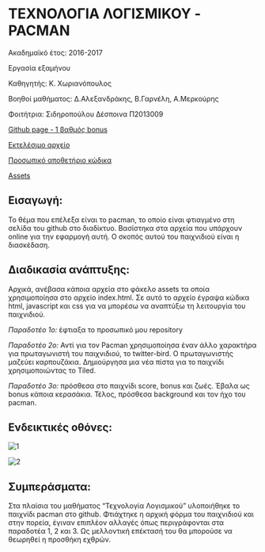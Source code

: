 # ΤΕΧΝΟΛΟΓΙΑ ΛΟΓΙΣΜΙΚΟΥ - PACMAN

Ακαδημαϊκό έτος: 2016-2017

Εργασία εξαμήνου

Καθηγητής: Κ. Χωριανόπουλος

Βοηθοί μαθήματος: Δ.Αλεξανδράκης, Β.Γαρνέλη, Α.Μερκούρης

Φοιτήτρια: Σιδηροπούλου Δέσποινα Π2013009

[Github page - 1 βαθμός bonus](https://p13sidi.github.io/swpages/)

[Εκτελέσιμο αρχείο](https://p13sidi.github.io/pacman/)

[Προσωπικό αποθετήριο κώδικα](https://github.com/p13sidi/pacman/blob/master/index.html)

[Assets](https://github.com/p13sidi/pacman/tree/master/assets)



## Εισαγωγή: 
Το θέμα που επέλεξα είναι το pacman, το οποίο είναι φτιαγμένο στη σελίδα του github στο διαδίκτυο. Βασίστηκα στα αρχεία που υπάρχουν online για την εφαρμογή αυτή. Ο σκοπός αυτού του παιχνιδιού είναι η διασκέδαση. 

## Διαδικασία ανάπτυξης: 
Αρχικά, ανέβασα κάποια αρχεία στο φάκελο assets τα οποία χρησιμοποίησα στο αρχείο index.html. Σε αυτό το αρχείο έγραψα κώδικα html, javascript και css για να μπορέσω να αναπτύξω τη λειτουργία του παιχνιδιού. 

*Παραδοτέο 1ο:* έφτιαξα το προσωπικό μου repository

*Παραδοτέο 2ο:* Αντί για τον Pacman χρησιμοποίησα έναν άλλο χαρακτήρα για πρωταγωνιστή του παιχνιδιού, το twitter-bird. O πρωταγωνιστής μαζεύει καρπουζάκια. Δημιούργησα μια νέα πίστα για το παιχνίδι χρησιμοποιώντας το Tiled. 

*Παραδοτέο 3ο:* πρόσθεσα στο παιχνίδι score, bonus και ζωές. Έβαλα ως bonus κάποια κερασάκια. Τέλος, πρόσθεσα background και τον ήχο του pacman.

## Ενδεικτικές οθόνες:

![1](http://i.imgur.com/WCtxYuv.png)

![2](http://i.imgur.com/cJrWzf8.png)

## Συμπεράσματα: 
Στα πλαίσια του μαθήματος “Τεχνολογία Λογισμικού” υλοποιήθηκε το παιχνίδι pacman στο github. Φτιάχτηκε η αρχική φόρμα του παιχνιδιού και στην πορεία, έγιναν επιπλέον αλλαγές όπως περιγράφονται στα παραδοτέα 1, 2 και 3. Ως μελλοντική επέκτασή του θα μπορούσε να θεωρηθεί η προσθήκη εχθρών.

